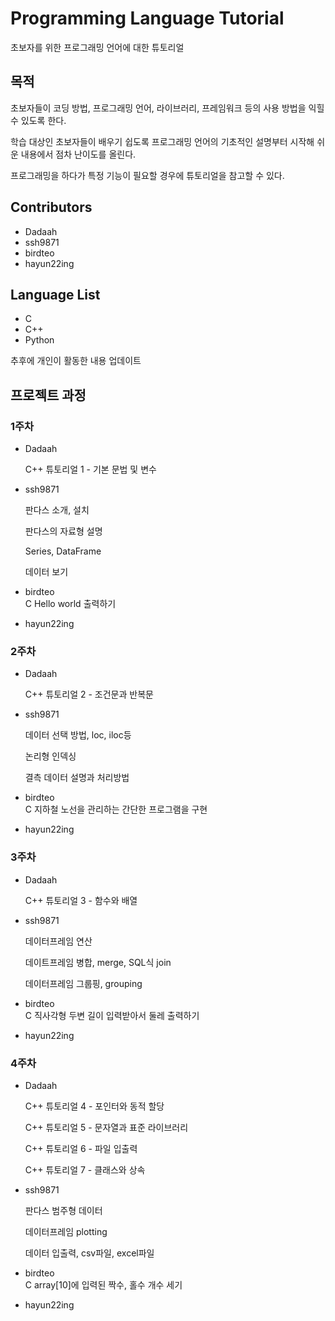 # Programming Language Tutorial

초보자를 위한 프로그래밍 언어에 대한 튜토리얼

## 목적  

초보자들이 코딩 방법, 프로그래밍 언어, 라이브러리, 프레임워크 등의 사용 방법을 익힐 수 있도록 한다.  

학습 대상인 초보자들이 배우기 쉽도록 프로그래밍 언어의 기초적인 설명부터 시작해 쉬운 내용에서 점차 난이도를 올린다.  

프로그래밍을 하다가 특정 기능이 필요할 경우에 튜토리얼을 참고할 수 있다.

## Contributors
* Dadaah
* ssh9871
* birdteo
* hayun22ing

## Language List
* C
* C++
* Python

추후에 개인이 활동한 내용 업데이트
## 프로젝트 과정
### 1주차
* Dadaah
  
  C++ 튜토리얼 1 - 기본 문법 및 변수
  
* ssh9871
  
  판다스 소개, 설치
  
  판다스의 자료형 설명
  
  Series, DataFrame
  
  데이터 보기
  

* birdteo
  <br/> C Hello world 출력하기
  
* hayun22ing
  
### 2주차
* Dadaah
  
  C++ 튜토리얼 2 - 조건문과 반복문
  
* ssh9871
  
  데이터 선택 방법, loc, iloc등
  
  논리형 인덱싱
  
  결측 데이터 설명과 처리방법
  

* birdteo
 <br/>C 지하철 노선을 관리하는 간단한 프로그램을 구현
  
* hayun22ing
  
### 3주차
* Dadaah
  
  C++ 튜토리얼 3 - 함수와 배열
  
* ssh9871
  
  데이터프레임 연산
  
  데이트프레임 병합, merge, SQL식 join
  
  데이터프레임 그룹핑, grouping
  
  
* birdteo
  <br/>C 직사각형 두변 길이 입력받아서 둘레 출력하기
* hayun22ing

### 4주차
* Dadaah

  C++ 튜토리얼 4 - 포인터와 동적 할당
  
  C++ 튜토리얼 5 - 문자열과 표준 라이브러리
  
  C++ 튜토리얼 6 - 파일 입출력
  
  C++ 튜토리얼 7 - 클래스와 상속
  
* ssh9871
  
  판다스 범주형 데이터
  
  데이터프레임 plotting
  
  데이터 입출력, csv파일, excel파일
  

* birdteo
  <br/>C array[10]에 입력된 짝수, 홀수 개수 세기
* hayun22ing

